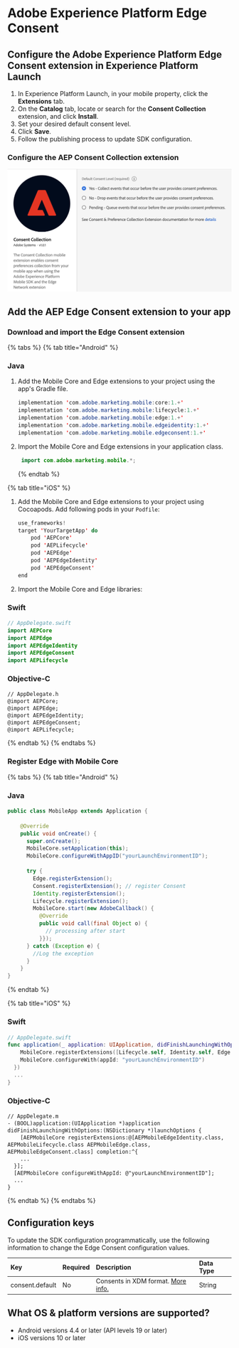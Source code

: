 # Adobe Experience Platform Edge Consent

## Configure the Adobe Experience Platform Edge Consent extension in Experience Platform Launch

1. In Experience Platform Launch, in your mobile property, click the **Extensions** tab.
2. On the **Catalog** tab, locate or search for the **Consent Collection** extension, and click **Install**.
3. Set your desired default consent level.
4. Click **Save**.
5. Follow the publishing process to update SDK configuration.

### Configure the AEP Consent Collection extension

![Adobe Edge Consent Collect extension configuration](../../.gitbook/assets/mobile-edge-consent-launch-configuration.png)



## Add the AEP Edge Consent extension to your app

### Download and import the Edge Consent extension

{% tabs %}
{% tab title="Android" %}

### Java

1. Add the Mobile Core and Edge extensions to your project using the app's Gradle file.

   ```java
   implementation 'com.adobe.marketing.mobile:core:1.+'
   implementation 'com.adobe.marketing.mobile:lifecycle:1.+'
   implementation 'com.adobe.marketing.mobile:edge:1.+'
   implementation 'com.adobe.marketing.mobile.edgeidentity:1.+'
   implementation 'com.adobe.marketing.mobile.edgeconsent:1.+'
   ```

2. Import the Mobile Core and Edge extensions in your application class.

   ```java
    import com.adobe.marketing.mobile.*;
   ```

   {% endtab %}

{% tab title="iOS" %}

1. Add the Mobile Core and Edge extensions to your project using Cocoapods. Add following pods in your `Podfile`:

   ```swift
   use_frameworks!
   target 'YourTargetApp' do
       pod 'AEPCore'
       pod 'AEPLifecycle'
       pod 'AEPEdge'
       pod 'AEPEdgeIdentity'
       pod 'AEPEdgeConsent'
   end
   ```
   
2. Import the Mobile Core and Edge libraries:

### Swift

```swift
// AppDelegate.swift
import AEPCore
import AEPEdge
import AEPEdgeIdentity
import AEPEdgeConsent
import AEPLifecycle
```

### Objective-C

```text
// AppDelegate.h
@import AEPCore;
@import AEPEdge;
@import AEPEdgeIdentity;
@import AEPEdgeConsent;
@import AEPLifecycle;
```

{% endtab %}
{% endtabs %}

### Register Edge with Mobile Core

{% tabs %}
{% tab title="Android" %}

### Java

```java
public class MobileApp extends Application {

    @Override
    public void onCreate() {
      super.onCreate();
      MobileCore.setApplication(this);
      MobileCore.configureWithAppID("yourLaunchEnvironmentID");

      try {
        Edge.registerExtension();
        Consent.registerExtension(); // register Consent
        Identity.registerExtension();
        Lifecycle.registerExtension();
        MobileCore.start(new AdobeCallback() {
          @Override
          public void call(final Object o) {
            // processing after start
          }});
      } catch (Exception e) {
        //Log the exception
      }
    }
}
```

{% endtab %}

{% tab title="iOS" %}

### Swift

```swift
// AppDelegate.swift
func application(_ application: UIApplication, didFinishLaunchingWithOptions launchOptions: [UIApplication.LaunchOptionsKey: Any]?) -> Bool {
    MobileCore.registerExtensions([Lifecycle.self, Identity.self, Edge.self, Consent.self], {
    MobileCore.configureWith(appId: "yourLaunchEnvironmentID")
  })
  ...
}
```

### Objective-C

```text
// AppDelegate.m
- (BOOL)application:(UIApplication *)application didFinishLaunchingWithOptions:(NSDictionary *)launchOptions {
    [AEPMobileCore registerExtensions:@[AEPMobileEdgeIdentity.class, AEPMobileLifecycle.class AEPMobileEdge.class, AEPMobileEdgeConsent.class] completion:^{
    ...
  }];
  [AEPMobileCore configureWithAppId: @"yourLaunchEnvironmentID"];
  ...
}
```

{% endtab %}
{% endtabs %}

## Configuration keys

To update the SDK configuration programmatically, use the following information to change the Edge Consent configuration values.

| Key             | Required | Description                                                  | Data Type |
| :-------------- | :------- | :----------------------------------------------------------- | :-------- |
| consent.default | No       | Consents in XDM format. [More info.](https://github.com/adobe/xdm/blob/fc0773107f29928e1dc4753f8f055836083ea53f/docs/reference/mixins/profile/profile-consents.schema.md) | String    |

## What OS & platform versions are supported?

* Android versions 4.4 or later \(API levels 19 or later\)
* iOS versions 10 or later